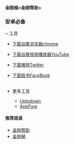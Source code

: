 #### 金刚梯>金刚帮助>
### 安卓必备
~ 工具
  - [下载谷歌浏览器chrome](https://a2zitpro.github.io/web/downloadchrome_b)
  - [下载谷歌视频播放器YouTube](https://a2zitpro.github.io/web/downloadyoutubeapp_b)
  - [下载推特Twitter](https://a2zitpro.github.io/web/downloadtwitterapp_b)
  - [下载脸书FaceBook](https://a2zitpro.github.io/web/downloadfacebookapp_b)<br><br>

- 更多工具
  - [Uptodown]()
  - [ApkPure]()

#### 推荐阅读
- [金刚帮助](https://a2zitpro.github.io/web/list_helpkkvpn)
- [金刚梯](https://a2zitpro.github.io/web/dlb)
